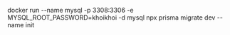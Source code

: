docker run --name mysql -p 3308:3306 -e MYSQL_ROOT_PASSWORD=khoikhoi -d mysql
npx prisma migrate dev --name init
